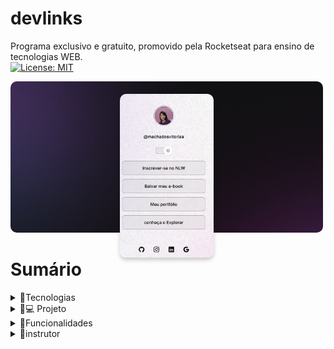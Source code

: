 # devlinks
Programa exclusivo e gratuito, promovido pela Rocketseat para ensino de tecnologias WEB.
<br>
[![License: MIT](https://img.shields.io/badge/License-MIT-blue.svg)](https://opensource.org/licenses/MIT)

<div style="text-align: center; position: relative; display: inline-block;">
  <!-- Imagem maior -->
  <img src="./assets/Captura de tela 2025-01-27 164909.png" alt="Imagem Maior" style="width: 500px; border-radius: 10px;">
  
  <!-- Imagem menor sobreposta -->
  <img src="./assets/Captura de tela 2025-01-27 164923.png" alt="Imagem Menor" style="position: absolute; top: 20px; left: 50%; transform: translateX(-50%); width: 150px; border-radius: 10px; box-shadow: 0px 4px 6px rgba(0, 0, 0, 0.2);">
</div>



<br>

<h1>Sumário</h1>
<details>
  <summary>🔹Tecnologias</summary>
  <p>Esse projeto foi desenvolvido com as seguintes tecnologias:</p>
  <ul>
    <li>HTML e CSS</li>
    <li>JavaScript</li>
    <li>Git e Github</li>
    <li>Figma</li>
 </ul>
</details>

<details>
  <summary>🔹💻 Projeto</summary>
  <p>O DevLinks é um agregador de links para usar como cartão de visitas online.</p>
  
  [![Acesse o Projeto](https://img.shields.io/badge/DevLinks-Acesse%20o%20Projeto-blue)](https://vitoriafmachado.github.io/devlinks/)
  
</details>


<details>
  <summary>🔹Funcionalidades</summary>
 <ul>

- Página personalizável com links principais.
- Design responsivo para diferentes dispositivos.
- Fácil de usar e adaptar para qualquer perfil profissional.
- Código limpo e bem estruturado, ideal para aprendizado e práticas de desenvolvimento
</details>
</ul>

<details>
  <summary>🔹instrutor </summary>
  <h3>Mayk brito Feito com ♥ by Rocketseat</h3>
  </details>


